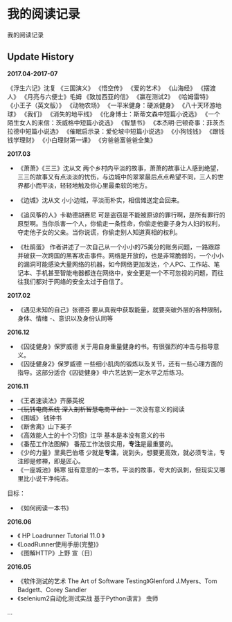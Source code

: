 # 我的阅读记录

我的阅读记录

## Update History

**2017.04-2017-07**

《浮生六记》沈复
《三国演义》
《悟空传》
《爱的艺术》
《山海经》
《摆渡人》
《月亮与六便士》毛姆
《致加西亚的信》
《赢在测试2》
《哈姆雷特》
《小王子（英文版）》
《动物农场》
《一平米健身：硬派健身》
《八十天环游地球》
《我们》
《消失的地平线》
《化身博士：斯蒂文森中短篇小说选》
《一个陌生女人的来信：茨威格中短篇小说选》
《智慧书》
《本杰明·巴顿奇事：菲茨杰拉德中短篇小说选》
《催眠启示录：爱伦坡中短篇小说选》
《小狗钱钱》
《跟钱钱学理财》
《小白理财第一课》
《穷爸爸富爸爸全集》


**2017.03**
- 《萧萧》《三三》沈从文 两个乡村内平淡的故事，萧萧的故事让人感到绝望，三三的故事又有点淡淡的忧伤，与边城中的翠翠最后点点希望不同，三人的世界都小而平淡，轻轻地触及你心里最柔软的地方。

- 《边城》沈从文 小小边城，平淡而朴实，相信傩送定会回来。

- 《追风筝的人》卡勒德胡赛尼 可是盗窃是不能被原谅的罪行啊，是所有罪行的原型啊。当你杀害一个人，你偷走一条性命，你偷走他妻子身为人妇的权利，夺走他子女的父亲。当你说谎，你偷走别人知道真相的权利。

- 《杜鹃蛋》 作者讲述了一次自己从一个小小的75美分的账务问题，一路跟踪并破获一次跨国的黑客攻击事件。网络是开放的，也是非常脆弱的，一个小小的漏洞可能感染大量网络的机器，如今网络更加发达，个人PC、工作站、笔记本、手机甚至智能电器都连在网络中，安全更是一个不可忽视的问题，而往往我们都对于网络的安全太过于自信了。

**2017.02**

- 《遇见未知的自己》张德芬 要从真我中获取能量，就要突破外层的各种限制，身体、情绪
-、意识以及身份认同等

**2016.12**

- 《囚徒健身》保罗威德 关于用自身重量健身的书。有很强烈的冲击与指导意义。
- 《囚徒健身2》保罗威德 一些细小肌肉的锻炼以及关节，还有一些心理方面的指导。这部分适合《囚徒健身》中六艺达到一定水平之后练习。

**2016.11**

- 《王者速读法》齐藤英祝
- ~~《玩转电商系统 深入剖析智慧电商平台》~~ 一次没有意义的阅读
- 《围城》 钱钟书
- 《断舍离》山下英子
- 《高效能人士的十个习惯》江华 基本是本没有意义的书
- 《番茄工作法图解》 番茄工作法很实用，**专注**是最重要的。
- 《少的力量》里奥巴伯塔 少就是**专注**，说到头，想要更高效，就必须专注，专注即是修禅，即是匠心。
- 《一座城池》韩寒 挺有意思的一本书，平淡的故事，夸大的讽刺，但现实又哪里比小说干净纯洁。

目标：

- 《如何阅读一本书》

**2016.06**

- 《 HP Loadrunner Tutorial 11.0 》
- 《LoadRunner使用手册(完整)》
- 《图解HTTP》上野 宣（日）


**2016.05**

- 《软件测试的艺术 The Art of Software Testing》Glenford J.Myers、Tom Badgett、Corey Sandler
- 《selenium2自动化测试实战 基于Python语言》 虫师

...
